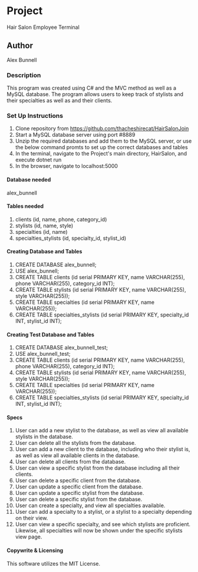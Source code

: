 # Project
Hair Salon Employee Terminal

## Author
Alex Bunnell

### Description
This program was created using C# and the MVC method as well as a MySQL database. The program allows users to keep track of stylists and their specialties as well as and their clients.

### Set Up Instructions
1. Clone repository from https://github.com/thacheshirecat/HairSalonJoin
2. Start a MySQL database server using port #8889
3. Unzip the required databases and add them to the MySQL server, or use the below command promts to set up the correct databases and tables
4. In the terminal, navigate to the Project's main directory, HairSalon, and execute dotnet run
5. In the browser, navigate to localhost:5000

#### Database needed
alex_bunnell

#### Tables needed
1. clients (id, name, phone, category_id)
2. stylists (id, name, style)
3. specialties (id, name)
4. specialties_stylists (id, specialty_id, stylist_id)

#### Creating Database and Tables
1. CREATE DATABASE alex_bunnell;
2. USE alex_bunnell;
3. CREATE TABLE clients (id serial PRIMARY KEY, name VARCHAR(255), phone VARCHAR(255), category_id INT);
4. CREATE TABLE stylists (id serial PRIMARY KEY, name VARCHAR(255), style VARCHAR(255));
5. CREATE TABLE specialties (id serial PRIMARY KEY, name VARCHAR(255));
6. CREATE TABLE specialties_stylists (id serial PRIMARY KEY, specialty_id INT, stylist_id INT);

#### Creating Test Database and Tables
1. CREATE DATABASE alex_bunnell_test;
2. USE alex_bunnell_test;
3. CREATE TABLE clients (id serial PRIMARY KEY, name VARCHAR(255), phone VARCHAR(255), category_id INT);
4. CREATE TABLE stylists (id serial PRIMARY KEY, name VARCHAR(255), style VARCHAR(255));
5. CREATE TABLE specialties (id serial PRIMARY KEY, name VARCHAR(255));
6. CREATE TABLE specialties_stylists (id serial PRIMARY KEY, specialty_id INT, stylist_id INT);

#### Specs
1. User can add a new stylist to the database, as well as view all available stylists in the database.
2. User can delete all the stylists from the database.
3. User can add a new client to the database, including who their stylist is, as well as view all available clients in the database.
4. User can delete all clients from the database.
5. User can view a specific stylist from the database including all their clients.
6. User can delete a specific client from the database.
7. User can update a specific client from the database.
8. User can update a specific stylist from the database.
9. User can delete a specific stylist from the database.
10. User can create a specialty, and view all specialties available.
11. User can add a specialty to a stylist, or a stylist to a specialty depending on their view.
12. User can view a specific specialty, and see which stylists are proficient. Likewise, all specialties will now be shown under the specific stylists view page.

#### Copywrite & Licensing
This software utilizes the MIT License.
